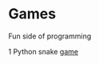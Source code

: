 # Games
Fun side of programming

1 Python snake [game](https://github.com/Lior-Altarescu/games/tree/main/snake/README.md) 

